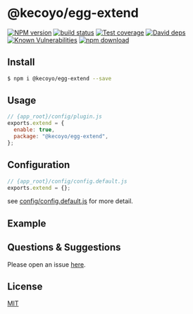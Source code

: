 # @kecoyo/egg-extend

[![NPM version][npm-image]][npm-url]
[![build status][travis-image]][travis-url]
[![Test coverage][codecov-image]][codecov-url]
[![David deps][david-image]][david-url]
[![Known Vulnerabilities][snyk-image]][snyk-url]
[![npm download][download-image]][download-url]

[npm-image]: https://img.shields.io/npm/v/egg-extend.svg?style=flat-square
[npm-url]: https://npmjs.org/package/egg-extend
[travis-image]: https://img.shields.io/travis/kecoyo/egg-extend.svg?style=flat-square
[travis-url]: https://travis-ci.org/kecoyo/egg-extend
[codecov-image]: https://img.shields.io/codecov/c/github/kecoyo/egg-extend.svg?style=flat-square
[codecov-url]: https://codecov.io/github/kecoyo/egg-extend?branch=master
[david-image]: https://img.shields.io/david/kecoyo/egg-extend.svg?style=flat-square
[david-url]: https://david-dm.org/kecoyo/egg-extend
[snyk-image]: https://snyk.io/test/npm/egg-extend/badge.svg?style=flat-square
[snyk-url]: https://snyk.io/test/npm/egg-extend
[download-image]: https://img.shields.io/npm/dm/egg-extend.svg?style=flat-square
[download-url]: https://npmjs.org/package/egg-extend

<!--
Description here.
-->

## Install

```bash
$ npm i @kecoyo/egg-extend --save
```

## Usage

```js
// {app_root}/config/plugin.js
exports.extend = {
  enable: true,
  package: "@kecoyo/egg-extend",
};
```

## Configuration

```js
// {app_root}/config/config.default.js
exports.extend = {};
```

see [config/config.default.js](config/config.default.js) for more detail.

## Example

<!-- example here -->

## Questions & Suggestions

Please open an issue [here](https://github.com/kecoyo/egg-extend/issues).

## License

[MIT](LICENSE)
